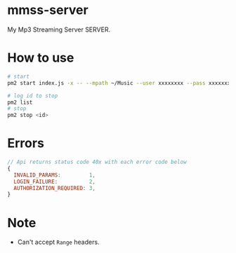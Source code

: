 # mmss-server

My Mp3 Streaming Server SERVER.

# How to use

```sh
# start
pm2 start index.js -x -- --mpath ~/Music --user xxxxxxxx --pass xxxxxxxx

# log id to stop
pm2 list
# stop
pm2 stop <id>
```

# Errors
```js
// Api returns status code 40x with each error code below
{
  INVALID_PARAMS:         1,
  LOGIN_FAILURE:          2,
  AUTHORIZATION_REQUIRED: 3,
}
```

# Note
- Can't accept `Range` headers.
